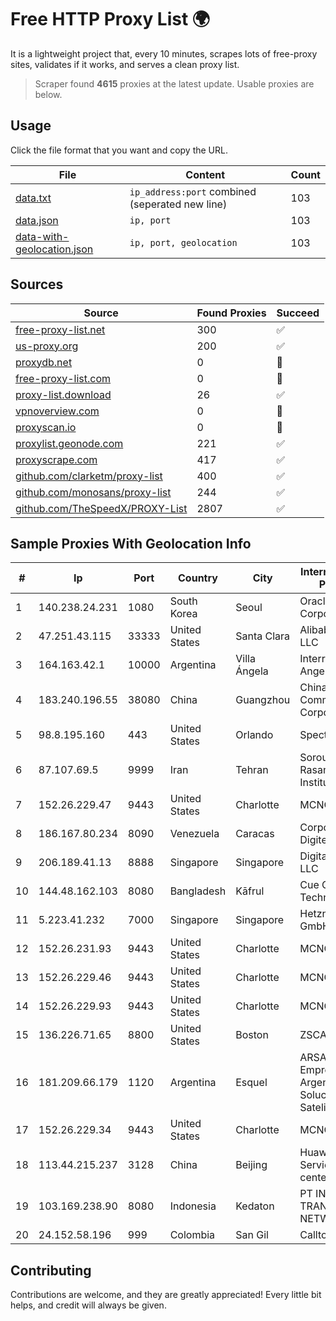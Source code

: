 
# Free HTTP Proxy List 🌍

It is a lightweight project that, every 10 minutes, scrapes lots of free-proxy sites, validates if it works, and serves a clean proxy list.


> Scraper found **4615** proxies at the latest update. Usable proxies are below.

## Usage

Click the file format that you want and copy the URL.


|File|Content|Count|
|----|-------|-----|
|[data.txt](https://raw.githubusercontent.com/themiralay/Proxy-List-World/master/data.txt)|`ip_address:port` combined (seperated new line)|103|
|[data.json](https://raw.githubusercontent.com/themiralay/Proxy-List-World/master/data.json)|`ip, port`|103|
|[data-with-geolocation.json](https://raw.githubusercontent.com/themiralay/Proxy-List-World/master/data-with-geolocation.json)|`ip, port, geolocation`|103|

## Sources

|Source|Found Proxies|Succeed|
|------|-------------|-------|
|[free-proxy-list.net](https://free-proxy-list.net)|300|✅|
|[us-proxy.org](https://www.us-proxy.org)|200|✅|
|[proxydb.net](http://proxydb.net)|0|🚫|
|[free-proxy-list.com](https://free-proxy-list.com/?page=&port=&type%5B%5D=http&type%5B%5D=https&up_time=0&search=Search)|0|🚫|
|[proxy-list.download](https://www.proxy-list.download/HTTP)|26|✅|
|[vpnoverview.com](https://vpnoverview.com/privacy/anonymous-browsing/free-proxy-servers)|0|🚫|
|[proxyscan.io](https://www.proxyscan.io)|0|🚫|
|[proxylist.geonode.com](https://proxylist.geonode.com/api/proxy-list?limit=300&page=1&sort_by=lastChecked&sort_type=desc&protocols=http,https)|221|✅|
|[proxyscrape.com](https://api.proxyscrape.com/v2/?request=displayproxies&protocol=http&timeout=10000&country=all&ssl=all&anonymity=all)|417|✅|
|[github.com/clarketm/proxy-list](https://raw.githubusercontent.com/clarketm/proxy-list/master/proxy-list-raw.txt)|400|✅|
|[github.com/monosans/proxy-list](https://raw.githubusercontent.com/monosans/proxy-list/main/proxies/http.txt)|244|✅|
|[github.com/TheSpeedX/PROXY-List](https://raw.githubusercontent.com/TheSpeedX/PROXY-List/master/http.txt)|2807|✅|


## Sample Proxies With Geolocation Info

|#|Ip|Port|Country|City|Internet Service Provider|
|-|--|----|-------|----|-------------------------|
|1|140.238.24.231|1080|South Korea|Seoul|Oracle Corporation|
|2|47.251.43.115|33333|United States|Santa Clara|Alibaba Cloud LLC|
|3|164.163.42.1|10000|Argentina|Villa Ángela|Interret Villa Angela SRL|
|4|183.240.196.55|38080|China|Guangzhou|China Mobile Communications Corporation|
|5|98.8.195.160|443|United States|Orlando|Spectrum|
|6|87.107.69.5|9999|Iran|Tehran|Soroush Rasaneh Institute|
|7|152.26.229.47|9443|United States|Charlotte|MCNC|
|8|186.167.80.234|8090|Venezuela|Caracas|Corporacion Digitel C.A|
|9|206.189.41.13|8888|Singapore|Singapore|DigitalOcean, LLC|
|10|144.48.162.103|8080|Bangladesh|Kāfrul|Cue Club Technology|
|11|5.223.41.232|7000|Singapore|Singapore|Hetzner Online GmbH|
|12|152.26.231.93|9443|United States|Charlotte|MCNC|
|13|152.26.229.46|9443|United States|Charlotte|MCNC|
|14|152.26.229.93|9443|United States|Charlotte|MCNC|
|15|136.226.71.65|8800|United States|Boston|ZSCALER, INC.|
|16|181.209.66.179|1120|Argentina|Esquel|ARSAT - Empresa Argentina de Soluciones Satelitales S.A|
|17|152.26.229.34|9443|United States|Charlotte|MCNC|
|18|113.44.215.237|3128|China|Beijing|Huawei Cloud Service data center|
|19|103.169.238.90|8080|Indonesia|Kedaton|PT INDONESIA TRANS NETWORK|
|20|24.152.58.196|999|Colombia|San Gil|Calltopbx S.A.S.|



## Contributing

Contributions are welcome, and they are greatly appreciated! Every
little bit helps, and credit will always be given.

